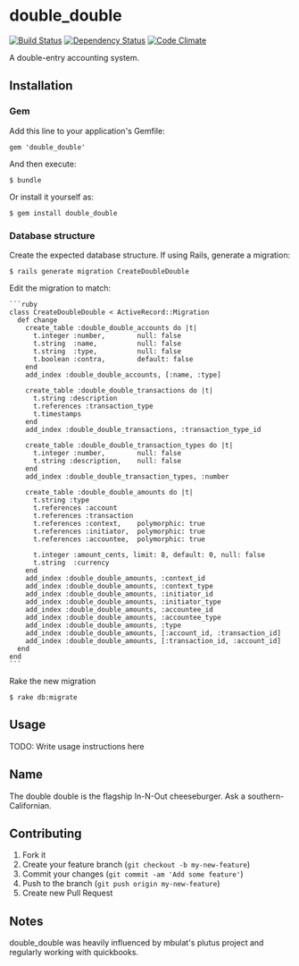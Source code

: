 # double_double
[![Build Status](https://travis-ci.org/crftr/double_double.png)](https://travis-ci.org/crftr/double_double)
[![Dependency Status](https://gemnasium.com/crftr/double_double.png)](https://gemnasium.com/crftr/double_double)
[![Code Climate](https://codeclimate.com/badge.png)](https://codeclimate.com/github/crftr/double_double)

A double-entry accounting system.

## Installation

### Gem

Add this line to your application's Gemfile:

    gem 'double_double'

And then execute:

    $ bundle

Or install it yourself as:

    $ gem install double_double

### Database structure

Create the expected database structure.  If using Rails, generate a migration:

    $ rails generate migration CreateDoubleDouble

Edit the migration to match:

    ```ruby
    class CreateDoubleDouble < ActiveRecord::Migration
      def change
        create_table :double_double_accounts do |t|
          t.integer :number,        null: false
          t.string  :name,          null: false
          t.string  :type,          null: false
          t.boolean :contra,        default: false
        end
        add_index :double_double_accounts, [:name, :type]

        create_table :double_double_transactions do |t|
          t.string :description
          t.references :transaction_type
          t.timestamps
        end
        add_index :double_double_transactions, :transaction_type_id

        create_table :double_double_transaction_types do |t|
          t.integer :number,        null: false
          t.string :description,    null: false
        end
        add_index :double_double_transaction_types, :number

        create_table :double_double_amounts do |t|
          t.string :type
          t.references :account
          t.references :transaction
          t.references :context,    polymorphic: true
          t.references :initiator,  polymorphic: true
          t.references :accountee,  polymorphic: true
          
          t.integer :amount_cents, limit: 8, default: 0, null: false
          t.string  :currency
        end
        add_index :double_double_amounts, :context_id
        add_index :double_double_amounts, :context_type
        add_index :double_double_amounts, :initiator_id
        add_index :double_double_amounts, :initiator_type
        add_index :double_double_amounts, :accountee_id
        add_index :double_double_amounts, :accountee_type
        add_index :double_double_amounts, :type
        add_index :double_double_amounts, [:account_id, :transaction_id]
        add_index :double_double_amounts, [:transaction_id, :account_id]
      end
    end
    ```

Rake the new migration

    $ rake db:migrate

## Usage

TODO: Write usage instructions here

## Name

The double double is the flagship In-N-Out cheeseburger.  Ask a southern-Californian.

## Contributing

1. Fork it
2. Create your feature branch (`git checkout -b my-new-feature`)
3. Commit your changes (`git commit -am 'Add some feature'`)
4. Push to the branch (`git push origin my-new-feature`)
5. Create new Pull Request

## Notes

double_double was heavily influenced by mbulat's plutus project and regularly working with quickbooks.